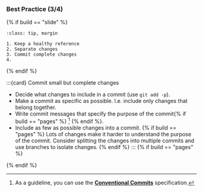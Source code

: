 ### Best Practice (3/4)

{% if build == "slide" %}
```{admonition} Best Practices
:class: tip, margin

1. Keep a healthy reference
2. Separate changes
3. Commit complete changes
4. 
```
{% endif %}

:::{card} Commit small but complete changes
- Decide what changes to include in a commit (use `git add -p`).
- Make a commit as specific as possible. I.e. include only changes that belong together.
- Write commit messages that specify the purpose of the commit{% if build == "pages" %} [^sn2] {% endif %}.
- Include as few as possible changes into a commit. {% if build == "pages" %} Lots of changes make it harder to understand the purpose of the commit. Consider splitting the changes into multiple commits and use branches to isolate changes. {% endif %}
:::
{% if build == "pages" %}
[^sn2]: As a guideline, you can use the [**Conventional Commits**](https://www.conventionalcommits.org/en/v1.0.0/) specification.

{% endif %}